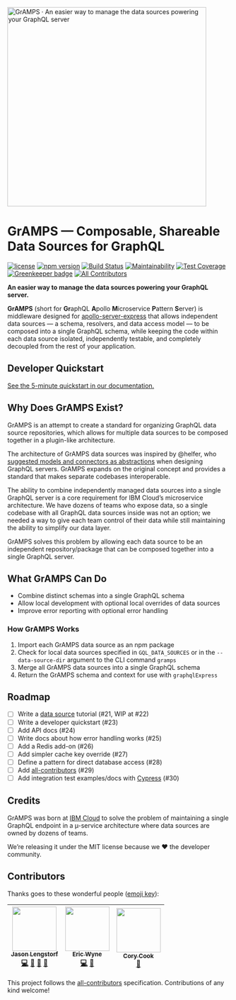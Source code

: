 <a href="https://ibm.biz/gramps-graphql"><img src="https://gramps-graphql.github.io/gramps-express/assets/img/gramps-banner.png" alt="GrAMPS · An easier way to manage the data sources powering your GraphQL server" width="450"></a>

# GrAMPS — Composable, Shareable Data Sources for GraphQL
[![license](https://img.shields.io/npm/l/@gramps/gramps.svg)](https://github.com/gramps-graphql/gramps/blob/master/LICENSE) [![npm version](https://img.shields.io/npm/v/@gramps/gramps.svg?style=flat)](https://www.npmjs.com/package/@gramps/gramps) [![Build Status](https://travis-ci.org/gramps-graphql/gramps.svg?branch=master)](https://travis-ci.org/gramps-graphql/gramps) [![Maintainability](https://api.codeclimate.com/v1/badges/ac264833fac1fbd1afe0/maintainability)](https://codeclimate.com/github/gramps-graphql/gramps/maintainability) [![Test Coverage](https://api.codeclimate.com/v1/badges/ac264833fac1fbd1afe0/test_coverage)](https://codeclimate.com/github/gramps-graphql/gramps/test_coverage) [![Greenkeeper badge](https://badges.greenkeeper.io/gramps-graphql/gramps.svg)](https://greenkeeper.io/) [![All Contributors](https://img.shields.io/badge/all_contributors-3-orange.svg?style=flat-square)](#contributors)

**An easier way to manage the data sources powering your GraphQL server.**

**GrAMPS** (short for **Gr**aphQL **A**pollo **M**icroservice **P**attern **S**erver) is middleware designed for [apollo-server-express](https://git.io/vd1wc) that allows independent data sources — a schema, resolvers, and data access model — to be composed into a single GraphQL schema, while keeping the code within each data source isolated, independently testable, and completely decoupled from the rest of your application.

## Developer Quickstart

[See the 5-minute quickstart in our documentation.](https://gramps-graphql.github.io/gramps-express/overview/quickstart/)

## Why Does GrAMPS Exist?

GrAMPS is an attempt to create a standard for organizing GraphQL data source repositories, which allows for multiple data sources to be composed together in a plugin-like architecture.

The architecture of GrAMPS data sources was inspired by @helfer, who [suggested models and connectors as abstractions](https://dev-blog.apollodata.com/how-to-build-graphql-servers-87587591ded5) when designing GraphQL servers. GrAMPS expands on the original concept and provides a standard that makes separate codebases interoperable.

The ability to combine independently managed data sources into a single GraphQL server is a core requirement for IBM Cloud’s microservice architecture. We have dozens of teams who expose data, so a single codebase with all GraphQL data sources inside was not an option; we needed a way to give each team control of their data while still maintaining the ability to simplify our data layer. 

GrAMPS solves this problem by allowing each data source to be an independent repository/package that can be composed together into a single GraphQL server.

## What GrAMPS Can Do

 -  Combine distinct schemas into a single GraphQL schema
 -  Allow local development with optional local overrides of data sources
 -  Improve error reporting with optional error handling

### How GrAMPS Works
1.  Import each GrAMPS data source as an npm package
2.  Check for local data sources specified in `GQL_DATA_SOURCES` or in the 
    `--data-source-dir` argument to the CLI command `gramps`
3.  Merge all GrAMPS data sources into a single GraphQL schema
4.  Return the GrAMPS schema and context for use with `graphqlExpress`

## Roadmap

- [ ] Write a [data source](https://github.com/gramps-graphql/data-source-base) tutorial (#21, WIP at #22)
- [ ] Write a developer quickstart (#23)
- [ ] Add API docs (#24)
- [ ] Write docs about how error handling works (#25)
- [ ] Add a Redis add-on (#26)
- [ ] Add simpler cache key override (#27)
- [ ] Define a pattern for direct database access (#28)
- [ ] Add [all-contributors](https://github.com/kentcdodds/all-contributors) (#29)
- [ ] Add integration test examples/docs with [Cypress](https://www.cypress.io/) (#30)

## Credits

GrAMPS was born at [IBM Cloud](https://www.ibm.com/cloud-computing/) to solve the problem of maintaining a single GraphQL endpoint in a µ-service architecture where data sources are owned by dozens of teams.

We’re releasing it under the MIT license because we ❤️ the developer community.

## Contributors

Thanks goes to these wonderful people ([emoji key](https://github.com/kentcdodds/all-contributors#emoji-key)):

<!-- ALL-CONTRIBUTORS-LIST:START - Do not remove or modify this section -->
| [<img src="https://avatars2.githubusercontent.com/u/163561?v=4" width="100px;"/><br /><sub>Jason Lengstorf</sub>](https://code.lengstorf.com)<br />[💻](https://github.com/gramps-graphql/gramps/commits?author=jlengstorf "Code") [🎨](#design-jlengstorf "Design") [📖](https://github.com/gramps-graphql/gramps/commits?author=jlengstorf "Documentation") [📢](#talk-jlengstorf "Talks") | [<img src="https://avatars1.githubusercontent.com/u/5205440?v=4" width="100px;"/><br /><sub>Eric Wyne</sub>](https://github.com/ecwyne)<br />[💻](https://github.com/gramps-graphql/gramps/commits?author=ecwyne "Code") [🤔](#ideas-ecwyne "Ideas, Planning, & Feedback") | [<img src="https://avatars1.githubusercontent.com/u/2746394?v=4" width="100px;"/><br /><sub>Cory Cook</sub>](https://github.com/corycook)<br />[🤔](#ideas-corycook "Ideas, Planning, & Feedback") |
| :---: | :---: | :---: |
<!-- ALL-CONTRIBUTORS-LIST:END -->

This project follows the [all-contributors](https://github.com/kentcdodds/all-contributors) specification. Contributions of any kind welcome!
